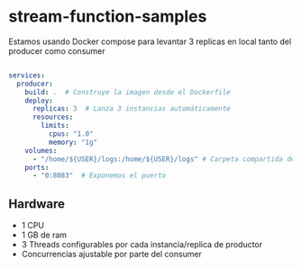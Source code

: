 # stream-function-samples

Estamos usando Docker compose para levantar 3 replicas en local tanto del producer como consumer

```yml

services:
  producer:
    build: .  # Construye la imagen desde el Dockerfile
    deploy:
      replicas: 3  # Lanza 3 instancias automáticamente
      resources:
        limits:
          cpus: "1.0"
          memory: "1g"
    volumes:
      - "/home/${USER}/logs:/home/${USER}/logs" # Carpeta compartida de logs
    ports:
      - "0:8083"  # Exponemos el puerto
```

## Hardware

- 1 CPU 
- 1 GB de ram
- 3 Threads configurables por cada instancia/replica de productor
- Concurrencias ajustable por parte del consumer
